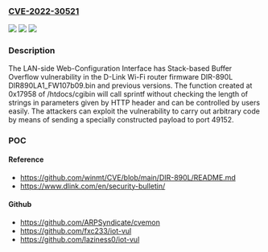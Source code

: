 ### [CVE-2022-30521](https://cve.mitre.org/cgi-bin/cvename.cgi?name=CVE-2022-30521)
![](https://img.shields.io/static/v1?label=Product&message=n%2Fa&color=blue)
![](https://img.shields.io/static/v1?label=Version&message=n%2Fa%20&color=brightgreen)
![](https://img.shields.io/static/v1?label=Vulnerability&message=n%2Fa&color=brightgreen)

### Description

The LAN-side Web-Configuration Interface has Stack-based Buffer Overflow vulnerability in the D-Link Wi-Fi router firmware DIR-890L DIR890LA1_FW107b09.bin and previous versions. The function created at 0x17958 of /htdocs/cgibin will call sprintf without checking the length of strings in parameters given by HTTP header and can be controlled by users easily. The attackers can exploit the vulnerability to carry out arbitrary code by means of sending a specially constructed payload to port 49152.

### POC

#### Reference
- https://github.com/winmt/CVE/blob/main/DIR-890L/README.md
- https://www.dlink.com/en/security-bulletin/

#### Github
- https://github.com/ARPSyndicate/cvemon
- https://github.com/fxc233/iot-vul
- https://github.com/laziness0/iot-vul


